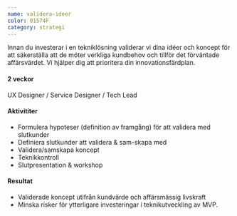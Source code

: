 ```yaml
---
name: validera-ideer
color: 01574F
category: strategi
---
```


<div class="lead">
Innan du investerar i en tekniklösning validerar vi dina idéer och koncept för att säkerställa att de möter verkliga kundbehov och tillför det förväntade affärsvärdet. 
Vi hjälper dig att prioritera din innovationsfärdplan.
</div>

<h4 class="time-h4">2 veckor</h4>
UX Designer / Service Designer / Tech Lead

<h4>Aktivititer</h4>

- Formulera hypoteser (definition av framgång) för att validera med slutkunder
- Definiera slutkunder att validera & sam-skapa med
- Validera/samskapa koncept
- Teknikkontroll
- Slutpresentation & workshop

<h4>Resultat</h4>

- Validerade koncept utifrån kundvärde och affärsmässig livskraft
- Minska risker för ytterligare investeringar i teknikutveckling av MVP.
